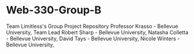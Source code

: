 # Web-330-Group-B
Team Limitless's Group Project Repository
Professor Krasso - Bellevue University, 
Team Lead Robert Sharp - Bellevue University,
Natasha Colletta - Bellevue University,
David Tays - Bellevue University,
Nicole Winters - Bellevue University,
